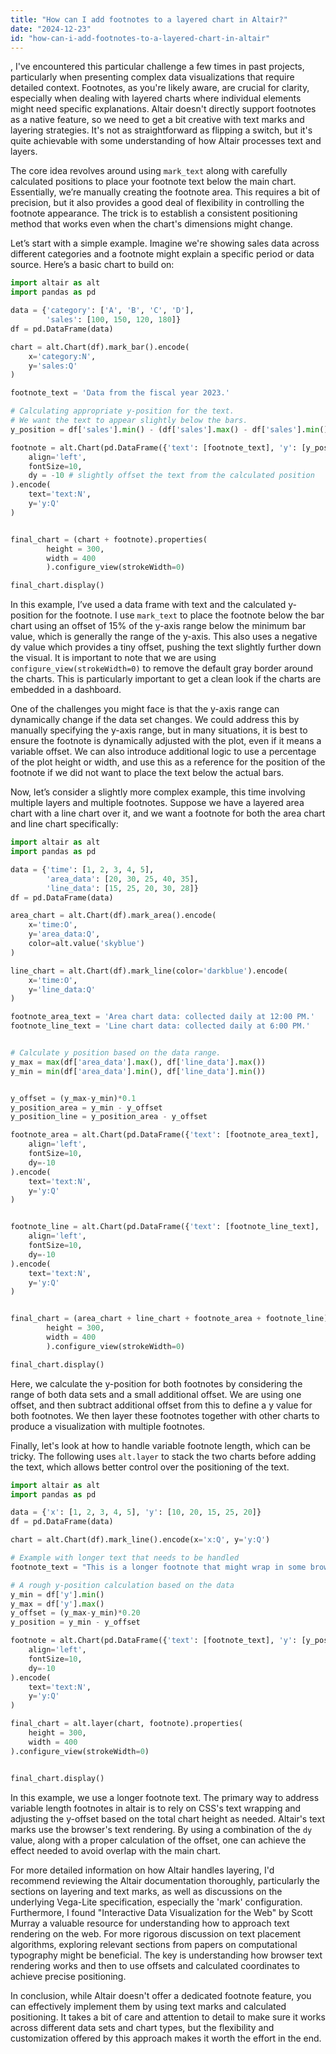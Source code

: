 ```yaml
---
title: "How can I add footnotes to a layered chart in Altair?"
date: "2024-12-23"
id: "how-can-i-add-footnotes-to-a-layered-chart-in-altair"
---
```


,  I've encountered this particular challenge a few times in past projects, particularly when presenting complex data visualizations that require detailed context. Footnotes, as you're likely aware, are crucial for clarity, especially when dealing with layered charts where individual elements might need specific explanations. Altair doesn't directly support footnotes as a native feature, so we need to get a bit creative with text marks and layering strategies. It's not as straightforward as flipping a switch, but it's quite achievable with some understanding of how Altair processes text and layers.

The core idea revolves around using `mark_text` along with carefully calculated positions to place your footnote text below the main chart. Essentially, we’re manually creating the footnote area. This requires a bit of precision, but it also provides a good deal of flexibility in controlling the footnote appearance. The trick is to establish a consistent positioning method that works even when the chart's dimensions might change.

Let’s start with a simple example. Imagine we're showing sales data across different categories and a footnote might explain a specific period or data source. Here’s a basic chart to build on:

```python
import altair as alt
import pandas as pd

data = {'category': ['A', 'B', 'C', 'D'],
        'sales': [100, 150, 120, 180]}
df = pd.DataFrame(data)

chart = alt.Chart(df).mark_bar().encode(
    x='category:N',
    y='sales:Q'
)

footnote_text = 'Data from the fiscal year 2023.'

# Calculating appropriate y-position for the text.
# We want the text to appear slightly below the bars.
y_position = df['sales'].min() - (df['sales'].max() - df['sales'].min())*0.15 #using a fraction of the range to define placement

footnote = alt.Chart(pd.DataFrame({'text': [footnote_text], 'y': [y_position]})).mark_text(
    align='left',
    fontSize=10,
    dy = -10 # slightly offset the text from the calculated position
).encode(
    text='text:N',
    y='y:Q'
)


final_chart = (chart + footnote).properties(
        height = 300,
        width = 400
        ).configure_view(strokeWidth=0)

final_chart.display()
```

In this example, I’ve used a data frame with text and the calculated y-position for the footnote. I use `mark_text` to place the footnote below the bar chart using an offset of 15% of the y-axis range below the minimum bar value, which is generally the range of the y-axis. This also uses a negative dy value which provides a tiny offset, pushing the text slightly further down the visual. It is important to note that we are using `configure_view(strokeWidth=0)` to remove the default gray border around the charts. This is particularly important to get a clean look if the charts are embedded in a dashboard.

One of the challenges you might face is that the y-axis range can dynamically change if the data set changes. We could address this by manually specifying the y-axis range, but in many situations, it is best to ensure the footnote is dynamically adjusted with the plot, even if it means a variable offset. We can also introduce additional logic to use a percentage of the plot height or width, and use this as a reference for the position of the footnote if we did not want to place the text below the actual bars.

Now, let’s consider a slightly more complex example, this time involving multiple layers and multiple footnotes. Suppose we have a layered area chart with a line chart over it, and we want a footnote for both the area chart and line chart specifically:

```python
import altair as alt
import pandas as pd

data = {'time': [1, 2, 3, 4, 5],
        'area_data': [20, 30, 25, 40, 35],
        'line_data': [15, 25, 20, 30, 28]}
df = pd.DataFrame(data)

area_chart = alt.Chart(df).mark_area().encode(
    x='time:O',
    y='area_data:Q',
    color=alt.value('skyblue')
)

line_chart = alt.Chart(df).mark_line(color='darkblue').encode(
    x='time:O',
    y='line_data:Q'
)

footnote_area_text = 'Area chart data: collected daily at 12:00 PM.'
footnote_line_text = 'Line chart data: collected daily at 6:00 PM.'


# Calculate y position based on the data range.
y_max = max(df['area_data'].max(), df['line_data'].max())
y_min = min(df['area_data'].min(), df['line_data'].min())


y_offset = (y_max-y_min)*0.1
y_position_area = y_min - y_offset
y_position_line = y_position_area - y_offset

footnote_area = alt.Chart(pd.DataFrame({'text': [footnote_area_text], 'y': [y_position_area]})).mark_text(
    align='left',
    fontSize=10,
    dy=-10
).encode(
    text='text:N',
    y='y:Q'
)


footnote_line = alt.Chart(pd.DataFrame({'text': [footnote_line_text], 'y': [y_position_line]})).mark_text(
    align='left',
    fontSize=10,
    dy=-10
).encode(
    text='text:N',
    y='y:Q'
)


final_chart = (area_chart + line_chart + footnote_area + footnote_line).properties(
        height = 300,
        width = 400
        ).configure_view(strokeWidth=0)

final_chart.display()

```

Here, we calculate the y-position for both footnotes by considering the range of both data sets and a small additional offset. We are using one offset, and then subtract additional offset from this to define a y value for both footnotes. We then layer these footnotes together with other charts to produce a visualization with multiple footnotes.

Finally, let's look at how to handle variable footnote length, which can be tricky. The following uses `alt.layer` to stack the two charts before adding the text, which allows better control over the positioning of the text.

```python
import altair as alt
import pandas as pd

data = {'x': [1, 2, 3, 4, 5], 'y': [10, 20, 15, 25, 20]}
df = pd.DataFrame(data)

chart = alt.Chart(df).mark_line().encode(x='x:Q', y='y:Q')

# Example with longer text that needs to be handled
footnote_text = "This is a longer footnote that might wrap in some browsers, particularly on smaller screens. We need to make sure that it doesn't overlap the main chart."

# A rough y-position calculation based on the data
y_min = df['y'].min()
y_max = df['y'].max()
y_offset = (y_max-y_min)*0.20
y_position = y_min - y_offset

footnote = alt.Chart(pd.DataFrame({'text': [footnote_text], 'y': [y_position]})).mark_text(
    align='left',
    fontSize=10,
    dy=-10
).encode(
    text='text:N',
    y='y:Q'
)

final_chart = alt.layer(chart, footnote).properties(
    height = 300,
    width = 400
).configure_view(strokeWidth=0)


final_chart.display()

```

In this example, we use a longer footnote text. The primary way to address variable length footnotes in altair is to rely on CSS's text wrapping and adjusting the y-offset based on the total chart height as needed. Altair's text marks use the browser's text rendering. By using a combination of the `dy` value, along with a proper calculation of the offset, one can achieve the effect needed to avoid overlap with the main chart.

For more detailed information on how Altair handles layering, I'd recommend reviewing the Altair documentation thoroughly, particularly the sections on layering and text marks, as well as discussions on the underlying Vega-Lite specification, especially the 'mark' configuration. Furthermore, I found "Interactive Data Visualization for the Web" by Scott Murray a valuable resource for understanding how to approach text rendering on the web. For more rigorous discussion on text placement algorithms, exploring relevant sections from papers on computational typography might be beneficial. The key is understanding how browser text rendering works and then to use offsets and calculated coordinates to achieve precise positioning.

In conclusion, while Altair doesn't offer a dedicated footnote feature, you can effectively implement them by using text marks and calculated positioning. It takes a bit of care and attention to detail to make sure it works across different data sets and chart types, but the flexibility and customization offered by this approach makes it worth the effort in the end.
